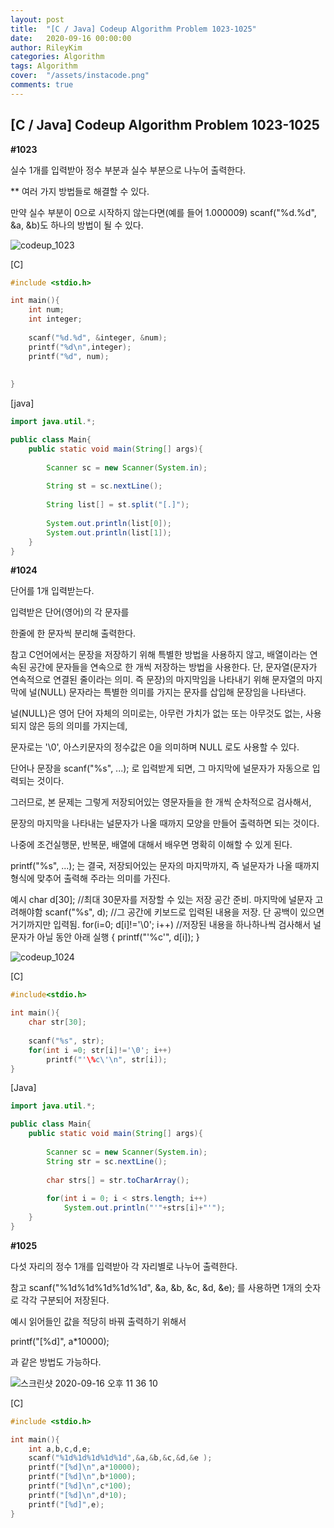 ```yaml
---
layout: post
title:  "[C / Java] Codeup Algorithm Problem 1023-1025"
date:   2020-09-16 00:00:00
author: RileyKim
categories: Algorithm
tags: Algorithm
cover:  "/assets/instacode.png"
comments: true
---
```


## [C / Java] Codeup Algorithm Problem 1023-1025



**#1023**

실수 1개를 입력받아 정수 부분과 실수 부분으로 나누어 출력한다.

** 여러 가지 방법들로 해결할 수 있다.

만약 실수 부분이 0으로 시작하지 않는다면(예를 들어 1.000009)
scanf("%d.%d", &a, &b)도 하나의 방법이 될 수 있다.

![codeup_1023](https://user-images.githubusercontent.com/24997255/93307904-83bab900-f83c-11ea-8732-e25a74253c0c.PNG)

[C]

````c
#include <stdio.h>

int main(){
    int num;
    int integer;
    
    scanf("%d.%d", &integer, &num);
    printf("%d\n",integer);
    printf("%d", num);
    
    
}
````



[java]

````java
import java.util.*;

public class Main{
    public static void main(String[] args){
        
        Scanner sc = new Scanner(System.in);
        
        String st = sc.nextLine();
        
        String list[] = st.split("[.]");
        
        System.out.println(list[0]);
        System.out.println(list[1]);
    }
}
````



**#1024**

단어를 1개 입력받는다.

입력받은 단어(영어)의 각 문자를

한줄에 한 문자씩 분리해 출력한다.

참고
C언어에서는 문장을 저장하기 위해 특별한 방법을 사용하지 않고,
배열이라는 연속된 공간에 문자들을 연속으로 한 개씩 저장하는 방법을 사용한다.
단, 문자열(문자가 연속적으로 연결된 줄이라는 의미. 즉 문장)의 마지막임을 나타내기 위해
문자열의 마지막에 널(NULL) 문자라는 특별한 의미를 가지는 문자를 삽입해 문장임을 나타낸다.

널(NULL)은 영어 단어 자체의 의미로는, 아무런 가치가 없는 또는 아무것도 없는, 사용되지 않은 등의 의미를 가지는데,

문자로는 '\0', 아스키문자의 정수값은 0을 의미하며 NULL 로도 사용할 수 있다.

단어나 문장을 scanf("%s", ...); 로 입력받게 되면, 그 마지막에 널문자가 자동으로 입력되는 것이다.

그러므로, 본 문제는 그렇게 저장되어있는 영문자들을 한 개씩 순차적으로 검사해서,

문장의 마지막을 나타내는 널문자가 나올 때까지 모양을 만들어 출력하면 되는 것이다.

나중에 조건실행문, 반복문, 배열에 대해서 배우면 명확히 이해할 수 있게 된다.

printf("%s", ...); 는 결국, 저장되어있는 문자의 마지막까지, 즉 널문자가 나올 때까지 형식에 맞추어 출력해 주라는 의미를 가진다.

예시
char d[30]; //최대 30문자를 저장할 수 있는 저장 공간 준비. 마지막에 널문자 고려해야함
scanf("%s", d); //그 공간에 키보드로 입력된 내용을 저장. 단 공백이 있으면 거기까지만 입력됨.
for(i=0; d[i]!='\0'; i++) //저장된 내용을 하나하나씩 검사해서 널문자가 아닐 동안 아래 실행
{
  printf("\'%c\'", d[i]);
}

![codeup_1024](https://user-images.githubusercontent.com/24997255/93308303-0d6a8680-f83d-11ea-8ab3-982e99be64b0.PNG)

[C]

````c
#include<stdio.h>

int main(){
    char str[30];
    
    scanf("%s", str);
    for(int i =0; str[i]!='\0'; i++)
        printf("'\%c\'\n", str[i]);
}

````



[Java]

````Java
import java.util.*;

public class Main{
    public static void main(String[] args){
        
        Scanner sc = new Scanner(System.in);
        String str = sc.nextLine();
        
        char strs[] = str.toCharArray();
        
        for(int i = 0; i < strs.length; i++)
            System.out.println("'"+strs[i]+"'");
    }
}
````



**#1025**

다섯 자리의 정수 1개를 입력받아 각 자리별로 나누어 출력한다.

참고
scanf("%1d%1d%1d%1d%1d", &a, &b, &c, &d, &e);
를 사용하면 1개의 숫자로 각각 구분되어 저장된다.

예시
읽어들인 값을 적당히 바꿔 출력하기 위해서

printf("[%d]", a*10000);

과 같은 방법도 가능하다.

![스크린샷 2020-09-16 오후 11 36 10](https://user-images.githubusercontent.com/24997255/93352179-884f9380-f875-11ea-9488-1044361242ed.png)



[C]

````C
#include <stdio.h>

int main(){
    int a,b,c,d,e;
    scanf("%1d%1d%1d%1d%1d",&a,&b,&c,&d,&e );
    printf("[%d]\n",a*10000);
    printf("[%d]\n",b*1000);
    printf("[%d]\n",c*100);
    printf("[%d]\n",d*10);
    printf("[%d]",e);
}
````

